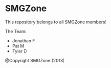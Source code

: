 SMGZone
=======

This repository belongs to all SMGZone members!

The Team:
   - Jonathan F
   - Pat M
   - Tyler D
  
@Copyright SMGZone (2013)
